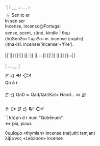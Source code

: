 𓊹 𓌢 𓈖 𓏏 𓂋 𓊸  
𓇼 Sen tc er  
In sen ser  
Incense, incenso@Portugal  
sense, scent, zünd, kindle 𓌢  θυμ  
(In)Senϩⲉⲛ  1.ϣⲟϩⲉⲛ 	 	m. incense (coptic)  
(i)na-izi: incense('incense'+'fire').  

[[𓊹]] [[𓌢]] [[𓏏]] [[𓂋]] [[𓆴]] [[𓈒]] [[𓏥]]  

𓌢  𓏏  𓂋  𓆴  
𒆪 𒌓 𒊑 𒉏  
Qn δ r  

𒆪 𒌓 QnD ⋍ Qad/Qat/Kat= Hand…  vs 𒋗  

𒉿 𒄿 𒆪 𒌓 𒊑 𒉏  
𓊹 I(n)qn d r num   "Qutrēnum"  
⇔ pia, pious  


θυμίαμα   «thymian» incense  (naljutiti tamjan)  
λίβανος   «Lebanon» incense  
